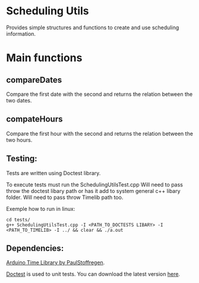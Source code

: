 # Scheduling Utils
Provides simple structures and functions to create and use scheduling information.

# Main functions
## compareDates
Compare the first date with the second and returns the relation between the two dates.
## compateHours
Compare the first hour with the second and returns the relation between the two hours.

## Testing:
Tests are written using Doctest library.

To execute tests must run the SchedulingUtilsTest.cpp
Will need to pass throw the doctest libary path or has it add to system general c++ libary folder.
Will need to pass  throw Timelib path too.

Exemple how to run in linux:
```
cd tests/
g++ SchedulingUtilsTest.cpp -I <PATH_TO_DOCTESTS LIBARY> -I <PATH_TO_TIMELIB> -I ../ && clear && ./a.out
```

## Dependencies:
[Arduino Time Library by PaulStoffregen](https://github.com/PaulStoffregen/Time).

[Doctest](https://github.com/doctest/doctest) is used to unit tests. You can download the latest version [here](https://raw.githubusercontent.com/onqtam/doctest/master/doctest/doctest.h).
